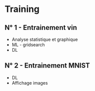 # Training

## N° 1 - Entrainement vin 
  - Analyse statistique et graphique
  - ML - gridsearch
  - DL
  
## N° 2 - Entrainement MNIST
  - DL
  - Affichage images
